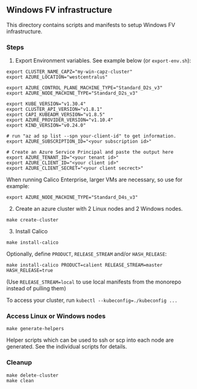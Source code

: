 ## Windows FV infrastructure
This directory contains scripts and manifests to setup Windows FV infrastructure.

### Steps
1. Export Environment variables. See example below (or `export-env.sh`):
```
export CLUSTER_NAME_CAPZ="my-win-capz-cluster"
export AZURE_LOCATION="westcentralus"

export AZURE_CONTROL_PLANE_MACHINE_TYPE="Standard_D2s_v3"
export AZURE_NODE_MACHINE_TYPE="Standard_D2s_v3"

export KUBE_VERSION="v1.30.4"
export CLUSTER_API_VERSION="v1.8.1"
export CAPI_KUBEADM_VERSION="v1.8.5"
export AZURE_PROVIDER_VERSION="v1.10.4"
export KIND_VERSION="v0.24.0"

# run "az ad sp list --spn your-client-id" to get information.
export AZURE_SUBSCRIPTION_ID="<your subscription id>"

# Create an Azure Service Principal and paste the output here
export AZURE_TENANT_ID="<your tenant id>"
export AZURE_CLIENT_ID="<your client id>"
export AZURE_CLIENT_SECRET="<your client secrect>"
```

When running Calico Enterprise, larger VMs are necessary, so use for example:
```
export AZURE_NODE_MACHINE_TYPE="Standard_D4s_v3"
```

2. Create an azure cluster with 2 Linux nodes and 2 Windows nodes.
```
make create-cluster
```

3. Install Calico
```
make install-calico
```

Optionally, define `PRODUCT`, `RELEASE_STREAM` and/or `HASH_RELEASE`:
```
make install-calico PRODUCT=calient RELEASE_STREAM=master HASH_RELEASE=true
```

(Use `RELEASE_STREAM=local` to use local manifests from the monorepo instead of pulling them)

To access your cluster, run `kubectl --kubeconfig=./kubeconfig ...`

### Access Linux or Windows nodes
```
make generate-helpers
```
Helper scripts which can be used to ssh or scp into each node are generated. See the individual scripts for details.

### Cleanup
```
make delete-cluster
make clean
```

